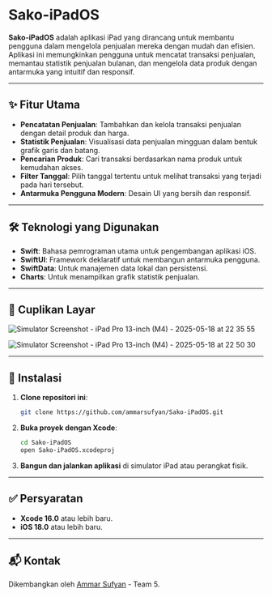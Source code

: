 # Sako-iPadOS

**Sako-iPadOS** adalah aplikasi iPad yang dirancang untuk membantu pengguna dalam mengelola penjualan mereka dengan mudah dan efisien. Aplikasi ini memungkinkan pengguna untuk mencatat transaksi penjualan, memantau statistik penjualan bulanan, dan mengelola data produk dengan antarmuka yang intuitif dan responsif.

---

## ✨ Fitur Utama

- **Pencatatan Penjualan**: Tambahkan dan kelola transaksi penjualan dengan detail produk dan harga.
- **Statistik Penjualan**: Visualisasi data penjualan mingguan dalam bentuk grafik garis dan batang.
- **Pencarian Produk**: Cari transaksi berdasarkan nama produk untuk kemudahan akses.
- **Filter Tanggal**: Pilih tanggal tertentu untuk melihat transaksi yang terjadi pada hari tersebut.
- **Antarmuka Pengguna Modern**: Desain UI yang bersih dan responsif.

---

## 🛠️ Teknologi yang Digunakan

- **Swift**: Bahasa pemrograman utama untuk pengembangan aplikasi iOS.
- **SwiftUI**: Framework deklaratif untuk membangun antarmuka pengguna.
- **SwiftData**: Untuk manajemen data lokal dan persistensi.
- **Charts**: Untuk menampilkan grafik statistik penjualan.

---

## 📸 Cuplikan Layar

![Simulator Screenshot - iPad Pro 13-inch (M4) - 2025-05-18 at 22 35 55](https://github.com/user-attachments/assets/4ab408fc-2228-4fa9-8adf-6c914ab9fadc)

![Simulator Screenshot - iPad Pro 13-inch (M4) - 2025-05-18 at 22 50 30](https://github.com/user-attachments/assets/33588cc4-c9b6-4113-91c2-a733854d0fae)

---

## 🚀 Instalasi

1. **Clone repositori ini**:

   ```bash
   git clone https://github.com/ammarsufyan/Sako-iPadOS.git
   ```

2. **Buka proyek dengan Xcode**:

   ```bash
   cd Sako-iPadOS
   open Sako-iPadOS.xcodeproj
   ```

3. **Bangun dan jalankan aplikasi** di simulator iPad atau perangkat fisik.

---

## ✅ Persyaratan

- **Xcode 16.0** atau lebih baru.
- **iOS 18.0** atau lebih baru.

---

## 📬 Kontak

Dikembangkan oleh [Ammar Sufyan](https://github.com/ammarsufyan) - Team 5. 
